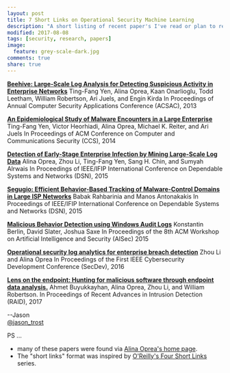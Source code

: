 ```yaml
---
layout: post
title: 7 Short Links on Operational Security Machine Learning
description: "A short listing of recent paper's I've read or plan to read on operational security machine learning"
modified: 2017-08-08
tags: [security, research, papers]
image:
  feature: grey-scale-dark.jpg
comments: true
share: true
---
```


**[Beehive: Large-Scale Log Analysis for Detecting Suspicious Activity in Enterprise Networks](http://www.ccs.neu.edu/home/alina/papers/Beehive.pdf)**
Ting-Fang Yen, Alina Oprea, Kaan Onarlioglu, Todd Leetham, William Robertson, Ari Juels, and Engin Kirda 
In Proceedings of Annual Computer Security Applications Conference (ACSAC), 2013

**[An Epidemiological Study of Malware Encounters in a Large Enterprise](http://www.ccs.neu.edu/home/alina/papers/InfectionDemographics.pdf)**
Ting-Fang Yen, Victor Heorhiadi, Alina Oprea, Michael K. Reiter, and Ari Juels 
In Proceedings of ACM Conference on Computer and Communications Security (CCS), 2014

**[Detection of Early-Stage Enterprise Infection by Mining Large-Scale Log Data](http://www.ccs.neu.edu/home/alina/papers/EnterpriseInfection.pdf)**
Alina Oprea, Zhou Li, Ting-Fang Yen, Sang H. Chin, and Sumyah Alrwais 
In Proceedings of IEEE/IFIP International Conference on Dependable Systems and Networks (DSN), 2015

**[Segugio: Efficient Behavior-Based Tracking of Malware-Control Domains in Large ISP Networks](http://roberto.perdisci.com/publications/publication-files/segugio_dsn.pdf)**
Babak Rahbarinia and Manos Antonakakis
In Proceedings of IEEE/IFIP International Conference on Dependable Systems and Networks (DSN), 2015

**[Malicious Behavior Detection using Windows Audit Logs](https://arxiv.org/pdf/1506.04200.pdf)**
Konstantin Berlin, David Slater, Joshua Saxe
In Proceedings of the 8th ACM Workshop on Artificial Intelligence and Security (AISec) 2015

**[Operational security log analytics for enterprise breach detection](http://www.ccs.neu.edu/home/alina/papers/LogAnalytics.pdf)**
Zhou Li and Alina Oprea 
In Proceedings of the First IEEE Cybersecurity Development Conference (SecDev), 2016

**[Lens on the endpoint: Hunting for malicious software through endpoint data analysis.](http://www.ccs.neu.edu/home/alina/papers/Endpoint.pdf)**
Ahmet Buyukkayhan, Alina Oprea, Zhou Li, and William Robertson. 
In Proceedings of Recent Advances in Intrusion Detection (RAID), 2017


--Jason
<br />[@jason_trost](https://twitter.com/#!/jason_trost)

PS ...
* many of these papers were found via [Alina Oprea's home page](http://www.ccs.neu.edu/home/alina/publications.html).
* The "short links" format was inspired by [O'Reilly's Four Short Links](https://www.oreilly.com/feed/four-short-links) series.
